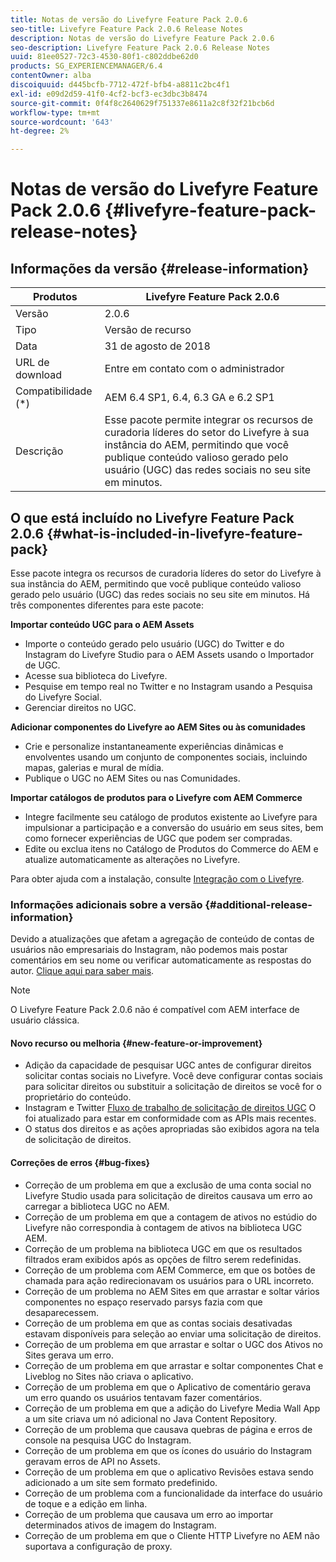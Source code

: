 ```yaml
---
title: Notas de versão do Livefyre Feature Pack 2.0.6
seo-title: Livefyre Feature Pack 2.0.6 Release Notes
description: Notas de versão do Livefyre Feature Pack 2.0.6
seo-description: Livefyre Feature Pack 2.0.6 Release Notes
uuid: 81ee0527-72c3-4530-80f1-c802ddbe62d0
products: SG_EXPERIENCEMANAGER/6.4
contentOwner: alba
discoiquuid: d445bcfb-7712-472f-bfb4-a8811c2bc4f1
exl-id: e09d2d59-41f0-4cf2-bcf3-ec3dbc3b8474
source-git-commit: 0f4f8c2640629f751337e8611a2c8f32f21bcb6d
workflow-type: tm+mt
source-wordcount: '643'
ht-degree: 2%

---
```


# Notas de versão do Livefyre Feature Pack 2.0.6 {#livefyre-feature-pack-release-notes}

## Informações da versão {#release-information}

| Produtos | Livefyre Feature Pack 2.0.6 |
|--- |--- |
| Versão | 2.0.6 |
| Tipo | Versão de recurso |
| Data | 31 de agosto de 2018 |
| URL de download | Entre em contato com o administrador |
| Compatibilidade (*) | AEM 6.4 SP1, 6.4, 6.3 GA e 6.2 SP1 |
| Descrição | Esse pacote permite integrar os recursos de curadoria líderes do setor do Livefyre à sua instância do AEM, permitindo que você publique conteúdo valioso gerado pelo usuário (UGC) das redes sociais no seu site em minutos. |

## O que está incluído no Livefyre Feature Pack 2.0.6 {#what-is-included-in-livefyre-feature-pack}

Esse pacote integra os recursos de curadoria líderes do setor do Livefyre à sua instância do AEM, permitindo que você publique conteúdo valioso gerado pelo usuário (UGC) das redes sociais no seu site em minutos. Há três componentes diferentes para este pacote:

**Importar conteúdo UGC para o AEM Assets**

* Importe o conteúdo gerado pelo usuário (UGC) do Twitter e do Instagram do Livefyre Studio para o AEM Assets usando o Importador de UGC.
* Acesse sua biblioteca do Livefyre.
* Pesquise em tempo real no Twitter e no Instagram usando a Pesquisa do Livefyre Social.
* Gerenciar direitos no UGC.

**Adicionar componentes do Livefyre ao AEM Sites ou às comunidades**

* Crie e personalize instantaneamente experiências dinâmicas e envolventes usando um conjunto de componentes sociais, incluindo mapas, galerias e mural de mídia.
* Publique o UGC no AEM Sites ou nas Comunidades.

**Importar catálogos de produtos para o Livefyre com AEM Commerce**

* Integre facilmente seu catálogo de produtos existente ao Livefyre para impulsionar a participação e a conversão do usuário em seus sites, bem como fornecer experiências de UGC que podem ser compradas.
* Edite ou exclua itens no Catálogo de Produtos do Commerce do AEM e atualize automaticamente as alterações no Livefyre.

Para obter ajuda com a instalação, consulte [Integração com o Livefyre](https://experienceleague.adobe.com/docs/experience-manager-64/administering/integration/livefyre.html).

### Informações adicionais sobre a versão {#additional-release-information}

Devido a atualizações que afetam a agregação de conteúdo de contas de usuários não empresariais do Instagram, não podemos mais postar comentários em seu nome ou verificar automaticamente as respostas do autor. [Clique aqui para saber mais](https://developers.facebook.com/blog/post/2018/04/04/facebook-api-platform-product-changes/).

>[!NOTE]
>
>O Livefyre Feature Pack 2.0.6 não é compatível com AEM interface de usuário clássica.

#### Novo recurso ou melhoria {#new-feature-or-improvement}

* Adição da capacidade de pesquisar UGC antes de configurar direitos solicitar contas sociais no Livefyre. Você deve configurar contas sociais para solicitar direitos ou substituir a solicitação de direitos se você for o proprietário do conteúdo.
* Instagram e Twitter [Fluxo de trabalho de solicitação de direitos UGC](https://experienceleague.adobe.com/docs/experience-manager-64/administering/integration/livefyre.html) O foi atualizado para estar em conformidade com as APIs mais recentes.
* O status dos direitos e as ações apropriadas são exibidos agora na tela de solicitação de direitos.

#### Correções de erros {#bug-fixes}

* Correção de um problema em que a exclusão de uma conta social no Livefyre Studio usada para solicitação de direitos causava um erro ao carregar a biblioteca UGC no AEM.
* Correção de um problema em que a contagem de ativos no estúdio do Livefyre não correspondia à contagem de ativos na biblioteca UGC AEM.
* Correção de um problema na biblioteca UGC em que os resultados filtrados eram exibidos após as opções de filtro serem redefinidas.
* Correção de um problema com AEM Commerce, em que os botões de chamada para ação redirecionavam os usuários para o URL incorreto.
* Correção de um problema no AEM Sites em que arrastar e soltar vários componentes no espaço reservado parsys fazia com que desaparecessem.
* Correção de um problema em que as contas sociais desativadas estavam disponíveis para seleção ao enviar uma solicitação de direitos.
* Correção de um problema em que arrastar e soltar o UGC dos Ativos no Sites gerava um erro.
* Correção de um problema em que arrastar e soltar componentes Chat e Liveblog no Sites não criava o aplicativo.
* Correção de um problema em que o Aplicativo de comentário gerava um erro quando os usuários tentavam fazer comentários.
* Correção de um problema em que a adição do Livefyre Media Wall App a um site criava um nó adicional no Java Content Repository.
* Correção de um problema que causava quebras de página e erros de console na pesquisa UGC do Instagram.
* Correção de um problema em que os ícones do usuário do Instagram geravam erros de API no Assets.
* Correção de um problema em que o aplicativo Revisões estava sendo adicionado a um site sem formato predefinido.
* Correção de um problema com a funcionalidade da interface do usuário de toque e a edição em linha.
* Correção de um problema que causava um erro ao importar determinados ativos de imagem do Instagram.
* Correção de um problema em que o Cliente HTTP Livefyre no AEM não suportava a configuração de proxy.
